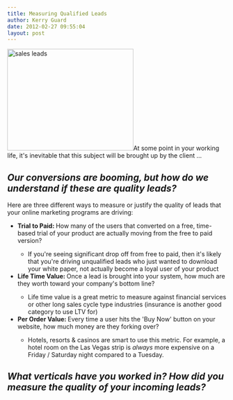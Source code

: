 ```yaml
---
title: Measuring Qualified Leads
author: Kerry Guard
date: 2012-02-27 09:55:04
layout: post
---
```

<img class="alignleft size-full wp-image-698" title="quality leads" src="http://mkgmediagroup.com/wp-content/uploads/2012/02/Quality-MLM-Lead1.jpeg" alt="sales leads" width="290" height="234" />At some point in your working life, it's inevitable that this subject will be brought up by the client ...
<h2><em>Our conversions are booming, but how do we understand if these are quality leads?</em></h2>
Here are three different ways to measure or justify the quality of leads that your online marketing programs are driving:
<ul>
	<li><strong>Trial to Paid: </strong>How many of the users that converted on a free, time-based trial of your product are actually moving from the free to paid version?</li>
<ul>
	<li>If you're seeing significant drop off from free to paid, then it's likely that you're driving unqualified leads who just wanted to download your white paper, not actually become a loyal user of your product</li>
</ul>
	<li><strong>Life Time Value: </strong>Once a lead is brought into your system, how much are they worth toward your company's bottom line?</li>
<ul>
	<li>Life time value is a great metric to measure against financial services or other long sales cycle type industries (insurance is another good category to use LTV for)</li>
</ul>
	<li><strong>Per Order Value: </strong>Every time a user hits the 'Buy Now' button on your website, how much money are they forking over?</li>
<ul>
	<li>Hotels, resorts &amp; casinos are smart to use this metric. For example, a hotel room on the Las Vegas strip is <em>always </em>more expensive on a Friday / Saturday night compared to a Tuesday.</li>
</ul>
</ul>
<h2><em>What verticals have you worked in? How did you measure the quality of your incoming leads?</em></h2>
&nbsp;

&nbsp;
